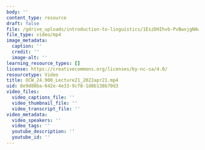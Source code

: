 ```yaml
---
body: ''
content_type: resource
draft: false
file: /gdrive_uploads/introduction-to-linguistics/1EszDHIhvb-PvBwxjgNAwoWCi90TygE3T/ocw_24900_lecture21_2022apr21.mp4
file_type: video/mp4
image_metadata:
  caption: ''
  credit: ''
  image-alt: ''
learning_resource_types: []
license: https://creativecommons.org/licenses/by-nc-sa/4.0/
resourcetype: Video
title: OCW_24.900_Lecture21_2022apr21.mp4
uid: 8e9d88ba-642e-4e33-9cf8-1d8b138b70d3
video_files:
  video_captions_file: ''
  video_thumbnail_file: ''
  video_transcript_file: ''
video_metadata:
  video_speakers: ''
  video_tags: ''
  youtube_description: ''
  youtube_id: ''
---
```

